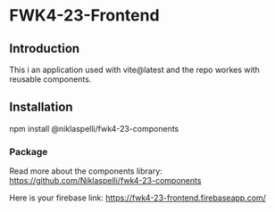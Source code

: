 # FWK4-23-Frontend

## Introduction

This i an application used with vite@latest and the repo workes with reusable components. 

## Installation

npm install @niklaspelli/fwk4-23-components

### Package

Read more about the components library: 
https://github.com/Niklaspelli/fwk4-23-components


Here is your firebase link: 
https://fwk4-23-frontend.firebaseapp.com/
